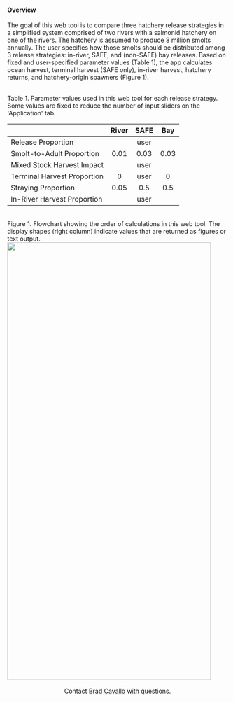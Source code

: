 #### Overview

The goal of this web tool is to compare three hatchery release strategies in a simplified system comprised of two rivers with a salmonid hatchery on one of the rivers. The hatchery is assumed to produce 8 million smolts annually. The user specifies how those smolts should be distributed among 3 release strategies: in-river, SAFE, and (non-SAFE) bay releases. Based on fixed and user-specified parameter values (Table 1), the app calculates ocean harvest, terminal harvest (SAFE only), in-river harvest, hatchery returns, and hatchery-origin spawners (Figure 1).

<br>
Table 1. Parameter values used in this web tool for each release strategy. Some values are fixed to reduce the number of input sliders on the 'Application' tab. 

|                             | River      | SAFE        | Bay          |
|:----------------------------|:----------:|:-----------:|:------------:|
| Release Proportion          |            | user        |              |
| Smolt-to-Adult Proportion   | 0.01       | 0.03        | 0.03         |
| Mixed Stock Harvest Impact  |            | user        |              |
| Terminal Harvest Proportion | 0          | user        | 0            |
| Straying Proportion         | 0.05       | 0.5         | 0.5          |
| In-River Harvest Proportion |            | user        |              |

<br>
Figure 1. Flowchart showing the order of calculations in this web tool. The display shapes (right column) indicate values that are returned as figures or text output.  

<img src="SAFE_Flowchart.png" height="1000" width="465"/>

<br>
<br>
<center>Contact <a href="mailto:bcavallo@fishsciences.net" target="_blank">Brad Cavallo</a> with questions.</center>

